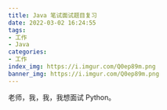```yaml
---
title: Java 笔试面试题目复习
date: 2022-03-02 16:24:55
tags:
- 工作
- Java
categories:
- 工作
index_img: https://i.imgur.com/Q0ep89m.png
banner_img: https://i.imgur.com/Q0ep89m.png
---
```


老师，我，我，我想面试 Python。

